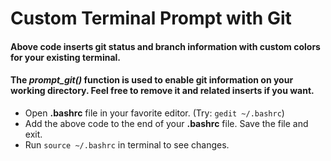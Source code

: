 # Custom Terminal Prompt with Git
#### Above code inserts git status and branch information with custom colors for your existing terminal.
#### The *prompt_git()* function is used to enable git information on your working directory. Feel free to remove it and related inserts if you want.
* Open **.bashrc** file in your favorite editor. (Try: `gedit ~/.bashrc`)
* Add the above code to the end of your **.bashrc** file. Save the file and exit.
* Run `source ~/.bashrc` in terminal to see changes.
